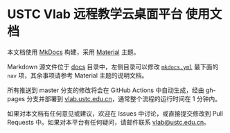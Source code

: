 # USTC Vlab 远程教学云桌面平台 使用文档

本文档使用 [MkDocs][mkdocs] 构建，采用 [Material][mkdocs-material] 主题。

Markdown 源文件位于 [docs](docs) 目录中，左侧目录可以修改 [`mkdocs.yml`](mkdocs.yml) 最下面的 `nav` 项，其余事项请参考 Material 主题的说明文档。

所有推送到 master 分支的修改将会在 GitHub Actions 中自动生成，经由 gh-pages 分支并部署到 [vlab.ustc.edu.cn](https://vlab.ustc.edu.cn/docs/)，通常整个流程的运行时间在 1 分钟内。

如果对本文档有任何意见或建议，欢迎在 Issues 中讨论，或直接提交修改到 Pull Requests 中。如果对本平台有任何疑问，请邮件联系 [vlab@ustc.edu.cn](mailto:v%6c%61b@ustc.edu.cn)。


  [mkdocs]: https://www.mkdocs.org/
  [mkdocs-material]: https://squidfunk.github.io/mkdocs-material/
